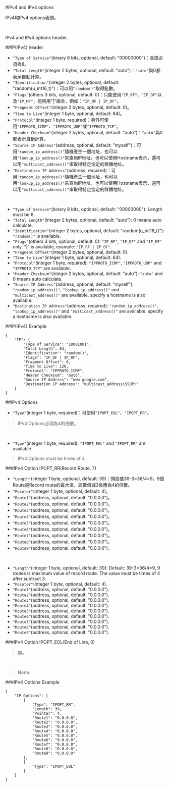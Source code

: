 #IPv4 and IPv4 options

IPv4和IPv4 options表頭。

</br>

IPv4 and IPv4 options header.

##IP(IPv4) header
* ```"Type of Service"```(binary 8 bits, optional, default: "00000000")：長度必須為8。
* ```"Total Length"```(integer 2 bytes, optional, default: "auto")：```"auto"```與0都表示自動計算。
* ```"Identification"```(integer 2 bytes, optional, default: "random(u\_int16\_t)")：可以用```"random()"```取得亂數。
* ```"Flags"```(others 3 bits, optional, default: 0)：只能使用```"IP_RF"```、```"IP_DF"```以及```"IP_MF"```，能夠用"|"組合，例如：```"IP_RF | IP_DF"```。
* ```"Fragment Offset"```(integer 2 bytes, optional, default: 0)。
* ```"Time to Live"```(integer 1 byte, optional, default: 64)。
* ```"Protocol"```(integer 1 byte, required)：另外可使用```"IPPROTO_ICMP"```、```"IPPROTO_UDP"```或```"IPPROTO_TCP"```。
* ```"Header Checksum"```(integer 2 bytes, optional, default: "auto")：```"auto"```與0都表示自動計算。
* ```"Source IP Address"```(address, optional, default: "myself")：可用```"random_ip_address()"```隨機產生一個地址，也可以用```"lookup_ip_address()"```來查詢IP地址，也可以使用Hostname表示，還可以用```"multicast_address()"```來取得特定協定的群播地址。
* ```"Destination IP Address"```(address, required)：可用```"random_ip_address()"```隨機產生一個地址，也可以用```"lookup_ip_address()"```來查詢IP地址，也可以使用Hostname表示，還可以用```"multicast_address()"```來取得特定協定的群播地址。

</br>

* ```"Type of Service"```(binary 8 bits, optional, default: "00000000"): Length must be 8.
* ```"Total Length"```(integer 2 bytes, optional, default: "auto"): 0 means auto calculate.
* ```"Identification"```(integer 2 bytes, optional, default: "random(u\_int16\_t)"): ```"random()"``` is available.
* ```"Flags"```(others 3 bits, optional, default: 0): ```"IP_RF"```, ```"IP_DF"``` and ```"IP_MF"``` only. "|" is available, example: ```"IP_RF | IP_DF"```.
* ```"Fragment Offset"```(integer 2 bytes, optional, default: 0).
* ```"Time to Live"```(integer 1 byte, optional, default: 64).
* ```"Protocol"```(integer 1 byte, required): ```"IPPROTO_ICMP"```, ```"IPPROTO_UDP"``` and ```"IPPROTO_TCP"``` are available.
* ```"Header Checksum"```(integer 2 bytes, optional, default: "auto"): ```"auto"``` and 0 means auto calculate.
* ```"Source IP Address"```(address, optional, default: "myself"): ```"random_ip_address()"```, ```"lookup_ip_address()"``` and ```"multicast_address()"``` are available. specify a hostname is also available.
* ```"Destination IP Address"```(address, required): ```"random_ip_address()"```, ```"lookup_ip_address()"``` and ```"multicast_address()"``` are available. specify a hostname is also available.

##IP(IPv4) Example

```
{
    "IP": {
        "Type of Service": "10001001",
        "Total Length": 84,
        "Identification": "random()",
        "Flags": "IP_DF | IP_RF",
        "Fragment Offset": 0,
        "Time to Live": 120,
        "Protocol": "IPPROTO_ICMP",
        "Header Checksum": "auto",
        "Source IP Address": "www.google.com",
        "Destination IP Address": "multicast_address(SSDP)"
    }
}
```

##IPv4 Options
* ```"Type"```(integer 1 byte, required)：可使用```"IPOPT_EOL"```、```"IPOPT_RR"```。

> IPv4 Options必須為4的倍數。

</br>

* ```"Type"```(integer 1 byte, required): ```"IPOPT_EOL"``` and ```"IPOPT_RR"``` are available.

> IPv4 Options must be times of 4.

###IPv4 Option IPOPT_RR(Record Route, 7)
* ```"Length"```(integer 1 byte, optional, default: 39)：預設值39-3=36/4=9，9個Route是Record route的最大值，該數值減3後應為4的倍數。
* ```"Pointer"```(integer 1 byte, optional, default: 4)。
* ```"Route1"```(address, optional, default: "0.0.0.0")。
* ```"Route2"```(address, optional, default: "0.0.0.0")。
* ```"Route3"```(address, optional, default: "0.0.0.0")。
* ```"Route4"```(address, optional, default: "0.0.0.0")。
* ```"Route5"```(address, optional, default: "0.0.0.0")。
* ```"Route6"```(address, optional, default: "0.0.0.0")。
* ```"Route7"```(address, optional, default: "0.0.0.0")。
* ```"Route8"```(address, optional, default: "0.0.0.0")。
* ```"Route9"```(address, optional, default: "0.0.0.0")。

</br>

* ```"Length"```(integer 1 byte, optional, default: 39): Default: 39-3=36/4=9, 9 routes is maximum value of record route. The value must be times of 4 after subtract 3.
* ```"Pointer"```(integer 1 byte, optional, default: 4).
* ```"Route1"```(address, optional, default: "0.0.0.0").
* ```"Route2"```(address, optional, default: "0.0.0.0").
* ```"Route3"```(address, optional, default: "0.0.0.0").
* ```"Route4"```(address, optional, default: "0.0.0.0").
* ```"Route5"```(address, optional, default: "0.0.0.0").
* ```"Route6"```(address, optional, default: "0.0.0.0").
* ```"Route7"```(address, optional, default: "0.0.0.0").
* ```"Route8"```(address, optional, default: "0.0.0.0").
* ```"Route9"```(address, optional, default: "0.0.0.0").

###IPv4 Option IPOPT_EOL(End of Line, 0)

> 無。

</br>

> None.

###IPv4 Options Example

```
{
    "IP Options": [
        {
            "Type": "IPOPT_RR",
            "Length": 39,
            "Pointer": 4,
            "Route1": "0.0.0.0",
            "Route2": "0.0.0.0",
            "Route3": "0.0.0.0",
            "Route4": "0.0.0.0",
            "Route5": "0.0.0.0",
            "Route6": "0.0.0.0",
            "Route7": "0.0.0.0",
            "Route8": "0.0.0.0",
            "Route9": "0.0.0.0"
        },
        {
            "Type": "IPOPT_EOL"
        }
    ]
}
```